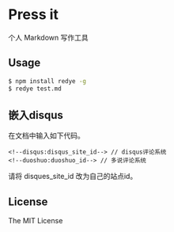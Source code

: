 # Press it

<!--duoshuo:redye-->

个人 Markdown 写作工具

## Usage

```bash
$ npm install redye -g
$ redye test.md
```

## 嵌入disqus

在文档中输入如下代码。

```
<!--disqus:disqus_site_id--> // disqus评论系统
<!--duoshuo:duoshuo_id--> // 多说评论系统
```

请将 disques_site_id 改为自己的站点id。

## License

The MIT License
